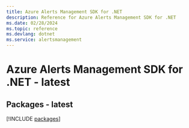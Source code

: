 ```yaml
---
title: Azure Alerts Management SDK for .NET
description: Reference for Azure Alerts Management SDK for .NET
ms.date: 02/28/2024
ms.topic: reference
ms.devlang: dotnet
ms.service: alertsmanagement
---
```

# Azure Alerts Management SDK for .NET - latest
## Packages - latest
[!INCLUDE [packages](alerts-management-index.md)]